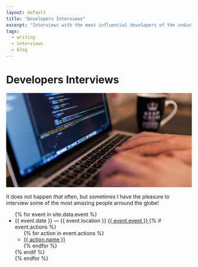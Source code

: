 ```yaml
---
layout: default
title: "Developers Interviews"
excerpt: "Interviews with the most influential developers of the industry and people think interesting to follow because of their work."
tags:
  - writing
  - interviews
  - blog
---
```


# Developers Interviews

<img src="/images/developers-interviews.jpg" alt="Photography by Luis Llerena" />

It does not happen *that* often, but sometimes I have the pleasure to interview some of the most amazing people arround the globe!

<ul class="events  list">
{% for event in site.data.event %}
  <li class="event  list__item{% if event.past %}  event--past{% endif %}">
    <span class="event__data  list__secondary-content">{{ event.date }} — {{ event.location }}</span>
    <a class="event__link  list__primary-content" href="{{ event.link }}" target="_blank">
      {{ event.event }}
    </a>
    {% if event.actions %}
    <ul class="event__actions">
    {% for action in event.actions %}
      <li><a target="_blank" href="{{ action.link }}">{{ action.name }}</a></li>
    {% endfor %}
    </ul>
    {% endif %}
  </li>
{% endfor %}
</ul>
